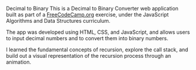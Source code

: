 Decimal to Binary
This is a  Decimal to Binary Converter web application built as part of a [FreeCodeCamp.org](https://www.freecodecamp.org/) exercise, under the JavaScript Algorithms and Data Structures curriculum.

The app was developed using HTML, CSS, and JavaScript, and allows users to input decimal numbers and to convert them into binary numbers.

I learned the fundamental concepts of recursion, explore the call stack, and build out a visual representation of the recursion process through an animation.
